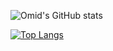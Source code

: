 

![Omid's GitHub stats](https://github-readme-stats.vercel.app/api?username=omidmousavi&show_icons=true&theme=radical)

[![Top Langs](https://github-readme-stats.vercel.app/api/top-langs/?username=omidmousavi&layout=compact)](https://github.com/omidmousavi/github-readme-stats)
